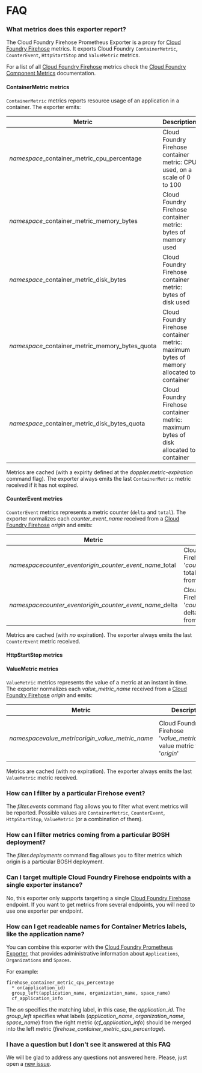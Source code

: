 # FAQ

### What metrics does this exporter report?

The Cloud Foundry Firehose Prometheus Exporter is a proxy for [Cloud Foundry Firehose][firehose] metrics. It exports Cloud Foundry `ContainerMetric`, `CounterEvent`, `HttpStartStop` and `ValueMetric` metrics.

For a list of all [Cloud Foundry Firehose][firehose] metrics check the [Cloud Foundry Component Metrics][cfmetrics] documentation.

#### ContainerMetric metrics

`ContainerMetric` metrics reports resource usage of an application in a container. The exporter emits:

| Metric | Description | Labels |
| ------ | ----------- | ------ |
| *namespace*_container_metric_cpu_percentage | Cloud Foundry Firehose container metric: CPU used, on a scale of 0 to 100 | `origin`, `bosh_deployment`, `bosh_job_name`, `bosh_job_id`, `bosh_job_ip`, `application_id`, `instance_id`|
| *namespace*_container_metric_memory_bytes | Cloud Foundry Firehose container metric: bytes of memory used | `origin`, `bosh_deployment`, `bosh_job_name`, `bosh_job_id`, `bosh_job_ip`, `application_id`, `instance_id`|
| *namespace*_container_metric_disk_bytes | Cloud Foundry Firehose container metric: bytes of disk used | `origin`, `bosh_deployment`, `bosh_job_name`, `bosh_job_id`, `bosh_job_ip`, `application_id`, `instance_id`|
| *namespace*_container_metric_memory_bytes_quota | Cloud Foundry Firehose container metric: maximum bytes of memory allocated to container | `origin`, `bosh_deployment`, `bosh_job_name`, `bosh_job_id`, `bosh_job_ip`, `application_id`, `instance_id`|
| *namespace*_container_metric_disk_bytes_quota | Cloud Foundry Firehose container metric: maximum bytes of disk allocated to container | `origin`, `bosh_deployment`, `bosh_job_name`, `bosh_job_id`, `bosh_job_ip`, `application_id`, `instance_id`|

Metrics are cached (with a expirity defined at the *doppler.metric-expiration* command flag). The exporter always emits the last `ContainerMetric` metric received if it has not expired.

#### CounterEvent metrics

`CounterEvent` metrics represents a metric counter (`delta` and `total`). The exporter normalizes each *counter_event_name* received from a [Cloud Foundry Firehose][firehose] *origin* and emits:

| Metric | Description | Labels |
| ------ | ----------- | ------ |
| *namespace*_counter_event_*origin*_*counter_event_name*_total | Cloud Foundry Firehose '*counter_event_name*' total counter event from '*origin*' | `origin`, `bosh_deployment`, `bosh_job_name`, `bosh_job_id`, `bosh_job_ip` |
| *namespace*_counter_event_*origin*_*counter_event_name*_delta | Cloud Foundry Firehose '*counter_event_name*' delta counter event from '*origin*' | `origin`, `bosh_deployment`, `bosh_job_name`, `bosh_job_id`, `bosh_job_ip` |

Metrics are cached (with *no* expiration). The exporter always emits the last `CounterEvent` metric received.

#### HttpStartStop metrics

#### ValueMetric metrics

`ValueMetric` metrics represents the value of a metric at an instant in time. The exporter normalizes each *value_metric_name* received from a [Cloud Foundry Firehose][firehose] *origin* and emits:

| Metric | Description | Labels |
| ------ | ----------- | ------ |
| *namespace*_value_metric_*origin*_*value_metric_name* | Cloud Foundry Firehose '*value_metric_name*' value metric from '*origin*' | `origin`, `bosh_deployment`, `bosh_job_name`, `bosh_job_id`, `bosh_job_ip`, `unit` |

Metrics are cached (with *no* expiration). The exporter always emits the last `ValueMetric` metric received.

### How can I filter by a particular Firehose event?

The *filter.events* command flag allows you to filter what event metrics will be reported. Possible values are `ContainerMetric`, `CounterEvent`, `HttpStartStop`, `ValueMetric` (or a combination of them).

### How can I filter metrics coming from a particular BOSH deployment?

The *filter.deployments* command flag allows you to filter metrics which origin is a particular BOSH deployment.

### Can I target multiple Cloud Foundry Firehose endpoints with a single exporter instance?

No, this exporter only supports targetting a single [Cloud Foundry Firehose][firehose] endpoint. If you want to get metrics from several endpoints, you will need to use one exporter per endpoint.

### How can I get readeable names for Container Metrics labels, like the application name?

You can combine this exporter with the [Cloud Foundry Prometheus Exporter][cf_exporter], that provides administrative information about `Applications`, `Organizations` and `Spaces`.

For example:

```
firehose_container_metric_cpu_percentage
  * on(application_id)
  group_left(application_name, organization_name, space_name)
  cf_application_info
```

The *on* specifies the matching label, in this case, the *application_id*. The *group_left* specifies what labels (*application_name*, *organization_name*, *space_name*) from the right metric (*cf_application_info*) should be merged into the left metric (*firehose_container_metric_cpu_percentage*).

### I have a question but I don't see it answered at this FAQ

We will be glad to address any questions not answered here. Please, just open a [new issue][issues].

[cf_exporter]: https://github.com/cloudfoundry-community/cf_exporter
[cfmetrics]: https://docs.cloudfoundry.org/loggregator/all_metrics.html
[firehose]: https://docs.cloudfoundry.org/loggregator/architecture.html#firehose
[issues]: https://github.com/cloudfoundry-community/firehose_exporter/issues
